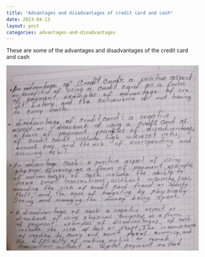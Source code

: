 ```yaml
---
title: "Advantages and disadvantages of credit card and cash"
date: 2023-04-13
layout: post
categories: advantages-and-disadvantages
---
```


These are some of the advantages and disadvantages of the credit card and cash

<img src="../assets/img/ventajas.jpeg" alt="" srcset="">